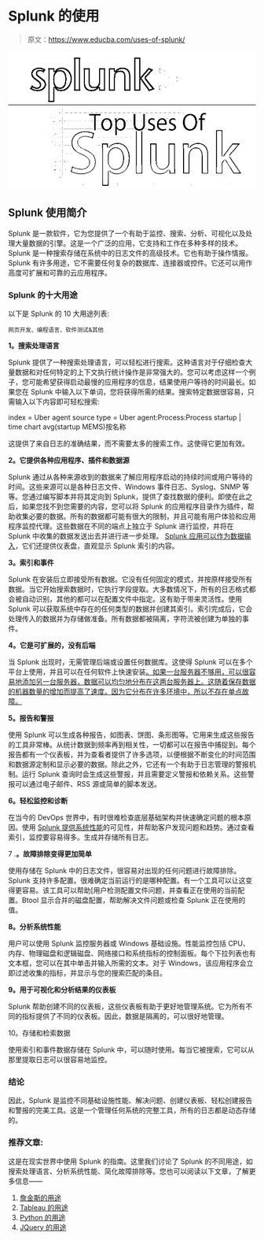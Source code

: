 # Splunk 的使用

> 原文：<https://www.educba.com/uses-of-splunk/>

![Uses Of Splunk](img/0425e7a9c8021741b11e0f21db64b8f9.png)



## Splunk 使用简介

Splunk 是一款软件，它为您提供了一个有助于监控、搜索、分析、可视化以及处理大量数据的引擎。这是一个广泛的应用，它支持和工作在多种多样的技术。Splunk 是一种搜索存储在系统中的日志文件的高级技术。它也有助于操作情报。Splunk 有许多用途，它不需要任何复杂的数据库、连接器或控件。它还可以用作高度可扩展和可靠的云应用程序。

### Splunk 的十大用途

以下是 Splunk 的 10 大用途列表:

<small>网页开发、编程语言、软件测试&其他</small>

**1。搜索处理语言**

Splunk 提供了一种搜索处理语言，可以轻松进行搜索。这种语言对于仔细检查大量数据和对任何特定的上下文执行统计操作是非常强大的。您可以考虑这样一个例子，您可能希望获得启动最慢的应用程序的信息，结果使用户等待的时间最长。如果您在 Splunk 中输入以下单词，您将获得所需的结果。搜索特定数据很容易，只需输入以下内容即可轻松搜索:

index = Uber agent source type = Uber agent:Process:Process startup | time chart avg(startup MEMS)按名称

这提供了来自日志的准确结果，而不需要太多的搜索工作。这使得它更加有效。

**2。它提供各种应用程序、插件和数据源**

Splunk 通过从各种来源收到的数据来了解应用程序启动的持续时间或用户等待的时间。这些来源可以是各种日志文件、Windows 事件日志、Syslog、SNMP 等等。您通过编写脚本并将其定向到 Splunk，提供了查找数据的便利。即使在此之后，如果您找不到您需要的内容，您可以将 Splunk 的应用程序目录作为插件，帮助收集必要的数据。所有的数据都可能有很大的限制，并且可能有用户体验和应用程序监控代理。这些数据在不同的端点上独立于 Splunk 进行监控，并将在 Splunk 中收集的数据发送出去并进行进一步处理。 [Splunk 应用可以作为数据输入](https://www.educba.com/splunk-commands/)，它们还提供仪表盘，直观显示 Splunk 索引的内容。

**3。索引和事件**

Splunk 在安装后立即接受所有数据。它没有任何固定的模式，并按原样接受所有数据。当它开始搜索数据时，它执行字段提取。大多数情况下，所有的日志格式都会被自动识别，其他的都可以在配置文件中指定。这有助于带来灵活性。使用 Splunk 可以获取系统中存在的任何类型的数据并创建其索引。索引完成后，它会处理传入的数据并为存储做准备。所有数据都被隔离，字符流被创建为单独的事件。

**4。它是可扩展的，没有后端**

当 Splunk 出现时，无需管理后端或设置任何数据库。这使得 Splunk 可以在多个平台上使用，并且可以在任何软件上快速安装[。如果一台服务器不够用，可以很容易地添加另一台服务器，数据可以均匀地分布在这两台服务器上。这随着保存数据的机器数量的增加而提高了速度。因为它分布在许多环境中，所以不存在单点故障。](https://www.educba.com/careers-as-a-software-engineer/)

**5。报告和警报**

使用 Splunk 可以生成各种报告，如图表、饼图、条形图等。它用来生成这些报告的工具非常棒。从统计数据到频率再到相关性，一切都可以在报告中捕捉到。每个报告都有一个仪表板，并为查看者提供了许多选项，以便根据不断变化的时间范围和数据源定制和显示必要的数据。除此之外，它还有一个有助于日志管理的警报机制。运行 Splunk 查询时会生成这些警报，并且需要定义警报和依赖关系。这些警报可以通过电子邮件、RSS 源或简单的脚本发送。

**6。轻松监控和诊断**

在当今的 DevOps 世界中，有时很难检查底层基础架构并快速确定问题的根本原因。使用 [Splunk 提供系统性能](https://www.educba.com/what-is-splunk/)的可见性，并帮助客户发现问题和趋势。通过查看索引，监控要容易得多。生成并存储所有日志。

7 .**。故障排除变得更加简单**

使用存储在 Splunk 中的日志文件，很容易对出现的任何问题进行故障排除。Splunk 支持许多配置。很难确定当前运行的是哪种配置。有一个工具可以让这变得更容易。该工具可以帮助[用户检测配置文件问题，并查看正在使用的当前配置。Btool 显示合并的磁盘配置，帮助解决文件问题或检查 Splunk 正在使用的值。

**8。分析系统性能**

用户可以使用 Splunk 监控服务器或 Windows 基础设施。性能监控包括 CPU、内存、物理磁盘和逻辑磁盘、网络接口和系统指标的控制面板。每个下拉列表也有文本框，您可以在其中单击并输入所需的文本。对于 Windows，该应用程序会立即过滤收集的指标，并显示与您的搜索匹配的条目。

**9。用于可视化和分析结果的仪表板**

Splunk 帮助创建不同的仪表板，这些仪表板有助于更好地管理系统。它为所有不同的指标提供了不同的仪表板。因此，数据是隔离的，可以很好地管理。

10。存储和检索数据

使用索引和事件数据存储在 Splunk 中，可以随时使用。每当它被搜索，它可以从那里提取日志可以很容易地监控。

### 结论

因此，Splunk 是监控不同基础设施性能、解决问题、创建仪表板、轻松创建报告和警报的完美工具。这是一个管理任何系统的完整工具，所有的日志都是动态存储的。

### 推荐文章:

这是在现实世界中使用 Splunk 的指南。这里我们讨论了 Splunk 的不同用途，如搜索处理语言、分析系统性能、简化故障排除等。您也可以阅读以下文章，了解更多信息——

1.  [詹金斯的用途](https://www.educba.com/uses-of-jenkins/)
2.  [Tableau 的用途](https://www.educba.com/uses-of-tableau/)
3.  [Python 的用途](https://www.educba.com/uses-of-python/)
4.  [JQuery 的用途](https://www.educba.com/uses-of-jquery/)





